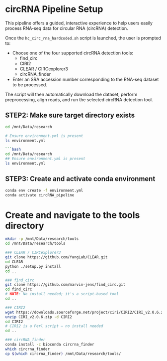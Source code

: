 # circRNA Pipeline Setup

This pipeline offers a guided, interactive experience to help users easily process RNA-seq data for circular RNA (circRNA) detection.

Once the `hc_circ_rna_hardcoded.sh` script is launched, the user is prompted to:

- Choose one of the four supported circRNA detection tools:
  - find_circ
  - CIRI2
  - CLEAR / CIRCexplorer3
  - circRNA_finder
- Enter an SRA accession number corresponding to the RNA-seq dataset to be processed.

The script will then automatically download the dataset, perform preprocessing, align reads, and run the selected circRNA detection tool.

## STEP2: Make sure target directory exists

```bash
cd /mnt/Data/research

# Ensure environment.yml is present
ls environment.yml

```bash
cd /mnt/Data/research
## Ensure environment.yml is present
ls environment.yml
```

## STEP3: Create and activate conda environment
```bash
conda env create -f environment.yml
conda activate circRNA_pipeline
```

# Create and navigate to the tools directory
```bash
mkdir -p /mnt/Data/research/tools
cd /mnt/Data/research/tools

### CLEAR / CIRCexplorer3
git clone https://github.com/YangLab/CLEAR.git
cd CLEAR
python ./setup.py install
cd ..

### find_circ
git clone https://github.com/marvin-jens/find_circ.git
cd find_circ
# NOTE: No install needed; it's a script-based tool
cd ..

### CIRI2
wget https://downloads.sourceforge.net/project/ciri/CIRI2/CIRI_v2.0.6.zip
unzip CIRI_v2.0.6.zip -d CIRI2
cd CIRI2
# CIRI2 is a Perl script — no install needed
cd ..

### circRNA_finder
conda install -c bioconda circrna_finder
which circrna_finder
cp $(which circrna_finder) /mnt/Data/research/tools/
```
